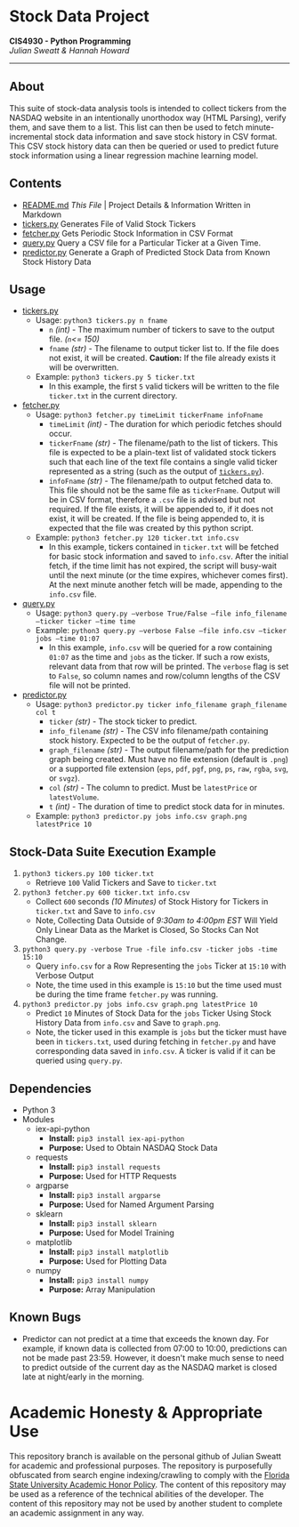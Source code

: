 # Stock Data Project
__CIS4930 - Python Programming__  
_Julian Sweatt & Hannah Howard_

---
## About
This suite of stock-data analysis tools is intended to collect tickers from the NASDAQ website in an intentionally unorthodox way (HTML Parsing), verify them, and save them to a list. This list can then be used to fetch minute-incremental stock data information and save stock history in CSV format. This CSV stock history data can then be queried or used to predict future stock information using a linear regression machine learning model. 

## Contents
* [README.md](./README.md) _This File_ | Project Details & Information Written in Markdown
* [tickers.py](./tickers.py) Generates File of Valid Stock Tickers
* [fetcher.py](./fetcher.py) Gets Periodic Stock Information in CSV Format
* [query.py](./query.py) Query a CSV file for a Particular Ticker at a Given Time.
* [predictor.py](./predictor.py) Generate a Graph of Predicted Stock Data from Known Stock History Data

## Usage
* [tickers.py](./tickers.py)  
  * Usage: `python3 tickers.py n fname`
    * `n` _(int)_ - The maximum number of tickers to save to the output file. _(`n`<= 150)_
    * `fname` _(str)_ - The filename to output ticker list to. If the file does not exist, it will be created.
    **Caution:** If the file already exists it will be overwritten. 
  * Example: `python3 tickers.py 5 ticker.txt`
    * In this example, the first `5` valid tickers will be written to the file `ticker.txt` in the current directory.
* [fetcher.py](./fetcher.py)
  * Usage: `python3 fetcher.py timeLimit tickerFname infoFname`
    * `timeLimit` _(int)_ - The duration for which periodic fetches should occur.
    * `tickerFname` _(str)_ - The filename/path to the list of tickers. This file is expected to be
    a plain-text list of validated stock tickers such that each line of the text file contains
    a single valid ticker represented as a string (such as the output of [`tickers.py`](./tickers.py)).
    * `infoFname` _(str)_ - The filename/path to output fetched data to. This file should not be the same
    file as `tickerFname`. Output will be in CSV format, therefore a `.csv` file is advised but not required.
    If the file exists, it will be appended to, if it does not exist, it will be created.
    If the file is being appended to, it is expected that the file was created by this python
    script.
  * Example: `python3 fetcher.py 120 ticker.txt info.csv`
    * In this example, tickers contained in `ticker.txt` will be fetched for basic stock information and saved to
    `info.csv`. After the initial fetch, if the time limit has not expired, the script will busy-wait until the next
    minute (or the time expires, whichever comes first). At the next minute another fetch will be made, appending to the
    `info.csv` file.
* [query.py](./query.py)
  * Usage: `python3 query.py –verbose True/False –file info_filename –ticker ticker –time time`
  * Example: `python3 query.py –verbose False –file info.csv –ticker jobs –time 01:07`
    * In this example, `info.csv` will be queried for a row containing `01:07` as the time and `jobs` as the ticker. If
    such a row exists, relevant data from that row will be printed. The `verbose` flag is set to `False`, so column names and
    row/column lengths of the CSV file will not be printed.
* [predictor.py](./predictor.py)
  * Usage: `python3 predictor.py ticker info_filename graph_filename col t`
    * `ticker` _(str)_ - The stock ticker to predict.
    * `info_filename` _(str)_ - The CSV info filename/path containing stock history. Expected to be the output of `fetcher.py`.
    * `graph_filename` _(str)_ - The output filename/path for the prediction graph being created. Must have no file extension
    (default is `.png`) or a supported file extension (`eps`, `pdf`, `pgf`, `png`, `ps`, `raw`, `rgba`, `svg`, or `svgz`).
    * `col` _(str)_ - The column to predict. Must be `latestPrice` or `latestVolume`.
    * `t` _(int)_ - The duration of time to predict stock data for in minutes.
  * Example: `python3 predictor.py jobs info.csv graph.png latestPrice 10`

## Stock-Data Suite Execution Example 
1. `python3 tickers.py 100 ticker.txt`
    * Retrieve `100` Valid Tickers and Save to `ticker.txt`
2. `python3 fetcher.py 600 ticker.txt info.csv`
    * Collect `600` seconds *(10 Minutes)* of Stock History for Tickers in `ticker.txt` and Save to `info.csv`
    * Note, Collecting Data Outside of *9:30am to 4:00pm EST* Will Yield Only Linear Data as the Market is Closed,
  So Stocks Can Not Change.
3. `python3 query.py -verbose True -file info.csv -ticker jobs -time 15:10`
    * Query `info.csv` for a Row Representing the `jobs` Ticker at `15:10` with Verbose Output
    * Note, the time used in this example is `15:10` but the time used must be during the time frame `fetcher.py` was running.
4. `python3 predictor.py jobs info.csv graph.png latestPrice 10`
    * Predict `10` Minutes of Stock Data for the `jobs` Ticker Using Stock History Data from `info.csv` and Save to `graph.png`.
    * Note, the ticker used in this example is `jobs` but the ticker must have been in `tickers.txt`, used during
    fetching in `fetcher.py` and have corresponding data saved in `info.csv`. A ticker is valid if it can be queried using `query.py`. 

## Dependencies
* Python 3
* Modules
    * iex-api-python
      * **Install:** `pip3 install iex-api-python`
      * **Purpose:** Used to Obtain NASDAQ Stock Data
    * requests
      * **Install:** `pip3 install requests`
      * **Purpose:** Used for HTTP Requests
    * argparse
      * **Install:** `pip3 install argparse`
      * **Purpose:** Used for Named Argument Parsing
    * sklearn
      * **Install:** `pip3 install sklearn`
      * **Purpose:** Used for Model Training
    * matplotlib
      * **Install:** `pip3 install matplotlib`
      * **Purpose:** Used for Plotting Data
    * numpy
      * **Install:** `pip3 install numpy`
      * **Purpose:** Array Manipulation

## Known Bugs
* Predictor can not predict at a time that exceeds the known day. 
For example, if known data is collected from 07:00 to 10:00,
predictions can not be made past 23:59. However, it doesn't make
much sense to need to predict outside of the current day as the NASDAQ 
market is closed late at night/early in the morning.

# Academic Honesty & Appropriate Use
This repository branch is available on the personal github of Julian Sweatt for academic and professional purposes. The repository is purposefully obfuscated from search engine indexing/crawling to comply with the [Florida State University Academic Honor Policy](https://fda.fsu.edu/sites/g/files/imported/storage/original/application/0ab8e9de6a98c1377d68de9717988bda.pdf). The content of this repository may be used as a reference of the technical abilities of the developer. The content of this repository may not be used by another student to complete an academic assignment in any way.
